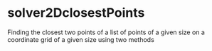 # solver2DclosestPoints
Finding the closest two points of a list of points of a given size on a coordinate grid of a given size using two methods
